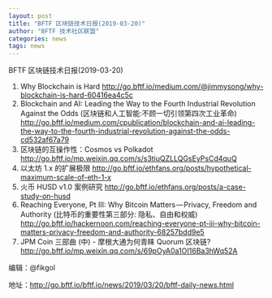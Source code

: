 ```yaml
---
layout: post
title: "BFTF 区块链技术日报(2019-03-20)"
author: "BFTF 技术社区联盟"
categories: news
tags: news
---
```


BFTF 区块链技术日报(2019-03-20)

1. Why Blockchain is Hard <http://go.bftf.io/medium.com/@jimmysong/why-blockchain-is-hard-60416ea4c5c>
2. Blockchain and AI: Leading the Way to the Fourth Industrial Revolution Against the Odds (区块链和人工智能:不顾一切引领第四次工业革命) <http://go.bftf.io/medium.com/cpublication/blockchain-and-ai-leading-the-way-to-the-fourth-industrial-revolution-against-the-odds-cd532af67a79>
3. 区块链的互操作性：Cosmos vs Polkadot <http://go.bftf.io/mp.weixin.qq.com/s/s3tiuQZLLQGsEyPsCd4quQ>
4. 以太坊 1.x 的扩展极限 <http://go.bftf.io/ethfans.org/posts/hypothetical-maximum-scale-of-eth-1-x>
5. 火币 HUSD v1.0 案例研究 <http://go.bftf.io/ethfans.org/posts/a-case-study-on-husd>
6. Reaching Everyone, Pt III: Why Bitcoin Matters — Privacy, Freedom and Authority (比特币的重要性第三部分: 隐私、自由和权威) <http://go.bftf.io/hackernoon.com/reaching-everyone-pt-iii-why-bitcoin-matters-privacy-freedom-and-authority-68257bdd9e5>
7. JPM Coin 三部曲 (中) - 摩根大通为何青睐 Quorum 区块链? <http://go.bftf.io/mp.weixin.qq.com/s/69pOyA0a1OI16Ba3hWq52A>

编辑：@fikgol

地址：http://go.bftf.io/bftf.io/news/2019/03/20/bftf-daily-news.html

